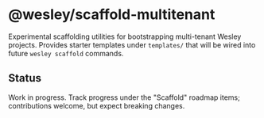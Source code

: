 # @wesley/scaffold-multitenant

Experimental scaffolding utilities for bootstrapping multi-tenant Wesley projects. Provides starter templates under `templates/` that will be wired into future `wesley scaffold` commands.

## Status

Work in progress. Track progress under the "Scaffold" roadmap items; contributions welcome, but expect breaking changes.

